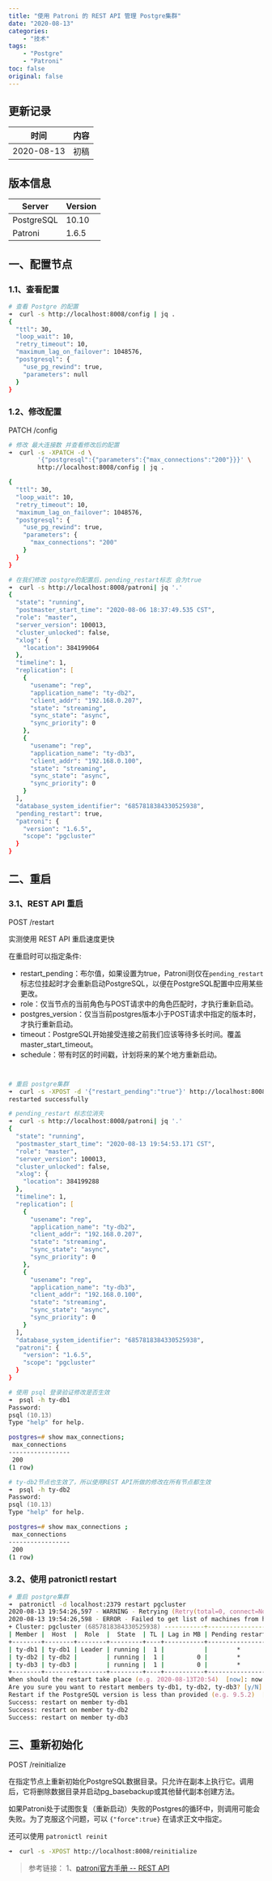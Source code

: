 ```yaml
---
title: "使用 Patroni 的 REST API 管理 Postgre集群"
date: "2020-08-13"
categories:
    - "技术"
tags:
    - "Postgre"
    - "Patroni"
toc: false
original: false
---
```


## 更新记录

| 时间       | 内容 |
| ---------- | ---- |
| 2020-08-13 | 初稿 |

## 版本信息

| Server     | Version |
| ---------- | ------- |
| PostgreSQL | 10.10   |
| Patroni    | 1.6.5   |

## 一、配置节点

### 1.1、查看配置

``` zsh
# 查看 Postgre 的配置
➜  curl -s http://localhost:8008/config | jq .
{
  "ttl": 30,
  "loop_wait": 10,
  "retry_timeout": 10,
  "maximum_lag_on_failover": 1048576,
  "postgresql": {
    "use_pg_rewind": true,
    "parameters": null
  }
}
```

### 1.2、修改配置

PATCH /config

``` zsh
# 修改 最大连接数 并查看修改后的配置
➜  curl -s -XPATCH -d \
        '{"postgresql":{"parameters":{"max_connections":"200"}}}' \
        http://localhost:8008/config | jq .

{
  "ttl": 30,
  "loop_wait": 10,
  "retry_timeout": 10,
  "maximum_lag_on_failover": 1048576,
  "postgresql": {
    "use_pg_rewind": true,
    "parameters": {
      "max_connections": "200"
    }
  }
}

# 在我们修改 postgre的配置后，pending_restart标志 会为true
➜  curl -s http://localhost:8008/patroni| jq '.'
{
  "state": "running",
  "postmaster_start_time": "2020-08-06 18:37:49.535 CST",
  "role": "master",
  "server_version": 100013,
  "cluster_unlocked": false,
  "xlog": {
    "location": 384199064
  },
  "timeline": 1,
  "replication": [
    {
      "usename": "rep",
      "application_name": "ty-db2",
      "client_addr": "192.168.0.207",
      "state": "streaming",
      "sync_state": "async",
      "sync_priority": 0
    },
    {
      "usename": "rep",
      "application_name": "ty-db3",
      "client_addr": "192.168.0.100",
      "state": "streaming",
      "sync_state": "async",
      "sync_priority": 0
    }
  ],
  "database_system_identifier": "6857818384330525938",
  "pending_restart": true,
  "patroni": {
    "version": "1.6.5",
    "scope": "pgcluster"
  }
}
```

## 二、重启

### 3.1、REST API 重启

POST /restart

实测使用 REST API 重启速度更快

在重启时可以指定条件:

- restart_pending：布尔值，如果设置为true，Patroni则仅在`pending_restart`标志位挂起时才会重新启动PostgreSQL，以便在PostgreSQL配置中应用某些更改。
- role：仅当节点的当前角色与POST请求中的角色匹配时，才执行重新启动。
- postgres_version：仅当当前postgres版本小于POST请求中指定的版本时，才执行重新启动。
- timeout：PostgreSQL开始接受连接之前我们应该等待多长时间。覆盖master_start_timeout。
- schedule：带有时区的时间戳，计划将来的某个地方重新启动。

``` zsh


# 重启 postgre集群
➜  curl -s -XPOST -d '{"restart_pending":"true"}' http://localhost:8008/restart
restarted successfully

# pending_restart 标志位消失
➜  curl -s http://localhost:8008/patroni| jq '.'
{
  "state": "running",
  "postmaster_start_time": "2020-08-13 19:54:53.171 CST",
  "role": "master",
  "server_version": 100013,
  "cluster_unlocked": false,
  "xlog": {
    "location": 384199288
  },
  "timeline": 1,
  "replication": [
    {
      "usename": "rep",
      "application_name": "ty-db2",
      "client_addr": "192.168.0.207",
      "state": "streaming",
      "sync_state": "async",
      "sync_priority": 0
    },
    {
      "usename": "rep",
      "application_name": "ty-db3",
      "client_addr": "192.168.0.100",
      "state": "streaming",
      "sync_state": "async",
      "sync_priority": 0
    }
  ],
  "database_system_identifier": "6857818384330525938",
  "patroni": {
    "version": "1.6.5",
    "scope": "pgcluster"
  }
}

# 使用 psql 登录验证修改是否生效
➜  psql -h ty-db1
Password:
psql (10.13)
Type "help" for help.

postgres=# show max_connections;
 max_connections
-----------------
 200
(1 row)

# ty-db2节点也生效了，所以使用REST API所做的修改在所有节点都生效
➜  psql -h ty-db2
Password:
psql (10.13)
Type "help" for help.

postgres=# show max_connections ;
 max_connections
-----------------
 200
(1 row)
```

### 3.2、使用 patronictl restart

``` zsh
# 重启 postgre集群
➜  patronictl -d localhost:2379 restart pgcluster
2020-08-13 19:54:26,597 - WARNING - Retrying (Retry(total=0, connect=None, read=None, redirect=0, status=None)) after connection broken by 'NewConnectionError('<urllib3.connection.HTTPConnection object at 0x7f0357b8a3c8>: Failed to establish a new connection: [Errno 111] Connection refused',)': /v2/machines
2020-08-13 19:54:26,598 - ERROR - Failed to get list of machines from http://[::1]:2379/v2: MaxRetryError("HTTPConnectionPool(host='::1', port=2379): Max retries exceeded with url: /v2/machines (Caused by NewConnectionError('<urllib3.connection.HTTPConnection object at 0x7f0357b8a860>: Failed to establish a new connection: [Errno 111] Connection refused',))",)
+ Cluster: pgcluster (6857818384330525938) -----------+-----------------+
| Member |  Host  |  Role  |  State  | TL | Lag in MB | Pending restart |
+--------+--------+--------+---------+----+-----------+-----------------+
| ty-db1 | ty-db1 | Leader | running |  1 |           |        *        |
| ty-db2 | ty-db2 |        | running |  1 |         0 |        *        |
| ty-db3 | ty-db3 |        | running |  1 |         0 |        *        |
+--------+--------+--------+---------+----+-----------+-----------------+
When should the restart take place (e.g. 2020-08-13T20:54)  [now]: now
Are you sure you want to restart members ty-db1, ty-db2, ty-db3? [y/N]: y
Restart if the PostgreSQL version is less than provided (e.g. 9.5.2)  []:
Success: restart on member ty-db1
Success: restart on member ty-db2
Success: restart on member ty-db3
```

## 三、重新初始化

POST /reinitialize

在指定节点上重新初始化PostgreSQL数据目录。只允许在副本上执行它。调用后，它将删除数据目录并启动pg_basebackup或其他替代副本创建方法。

如果Patroni处于试图恢复（重新启动）失败的Postgres的循环中，则调用可能会失败。为了克服这个问题，可以 `{"force":true}` 在请求正文中指定。

还可以使用 `patronictl reinit`

``` zsh
➜  curl -s -XPOST http://localhost:8008/reinitialize
```

> 参考链接：
> 1、[patroni官方手册 -- REST API](https://patroni.readthedocs.io/en/latest/rest_api.html)  
>
